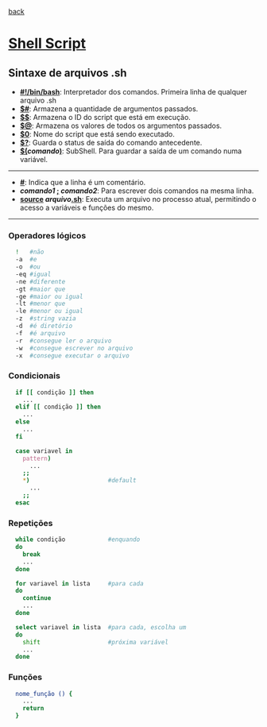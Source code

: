 [back](../readme.md)
# [Shell Script](https://pt.wikipedia.org/wiki/Shell_script)
## Sintaxe de arquivos .sh
* **<ins>#!/bin/bash</ins>**: Interpretador dos comandos. Primeira linha de qualquer arquivo .sh
* **<ins>$#</ins>**: Armazena a quantidade de argumentos passados.
* **<ins>$$</ins>**: Armazena o ID do script que está em execução.
* **<ins>$@</ins>**: Armazena os valores de todos os argumentos passados.
* **<ins>$0</ins>**: Nome do script que está sendo executado.
* **<ins>$?</ins>**: Guarda o status de saída do comando antecedente.
* **<ins>$(</ins>_comando_<ins>)</ins>**: SubShell. Para guardar a saída de um comando numa variável.
---
* **<ins>#</ins>**: Indica que a linha é um comentário.
* **_comando1_ <ins>;</ins> _comando2_**: Para escrever dois comandos na mesma linha.
* **<ins>source</ins> _arquivo_<ins>.sh</ins>**: Executa um arquivo no processo atual, permitindo o acesso a variáveis e funções do mesmo.
---
### Operadores lógicos
```bash
  !   #não
  -a  #e
  -o  #ou
  -eq #igual
  -ne #diferente
  -gt #maior que
  -ge #maior ou igual
  -lt #menor que
  -le #menor ou igual
  -z  #string vazia
  -d  #é diretório
  -f  #é arquivo
  -r  #consegue ler o arquivo
  -w  #consegue escrever no arquivo
  -x  #consegue executar o arquivo
```
### Condicionais
```bash
  if [[ condição ]] then
    ...
  elif [[ condição ]] then
    ...
  else
    ...
  fi
```
```bash
  case variavel in
    pattern)
      ...
    ;;
    *)                      #default
      ...
    ;;
  esac
```
### Repetições
```bash
  while condição            #enquando
  do
    break
    ...
  done
```
```bash
  for variavel in lista     #para cada
  do
    continue
    ...
  done
```
```bash
  select variavel in lista  #para cada, escolha um
  do
    shift                   #próxima variável
    ...
  done
```
### Funções
```bash
  nome_função () { 
    ...
    return
  }
```